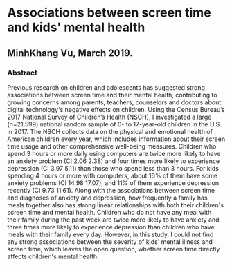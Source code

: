 # Associations between screen time and kids' mental health

## MinhKhang Vu, March 2019.

### Abstract
Previous research on children and adolescents has suggested strong associations between screen time and their mental health, contributing to growing concerns among parents, teachers, counselors and doctors about digital technology's negative effects on children. Using the Census Bureau’s 2017 National Survey of Children’s Health (NSCH), I investigated a large (n=21,599) national random sample of 0- to 17-year-old children in the U.S. in 2017. The NSCH collects data on the physical and emotional health of American children every year, which includes information about their screen time usage and other comprehensive well-being measures. Children who spend 3 hours or more daily using computers are twice more likely to have an anxiety problem (CI 2.06 2.38) and four times more likely to experience depression (CI 3.97 5.11) than those who spend less than 3 hours. For kids spending 4 hours or more with computers, about 16% of them have some anxiety problems (CI 14.98 17.07), and 11% of them experience depression recently (CI 9.73 11.61). Along with the associations between screen time and diagnoses of anxiety and depression, how frequently a family has meals together also has strong linear relationships with both their children's screen time and mental health. Children who do not have any meal with their family during the past week are twice more likely to have anxiety and three times more likely to experience depression than children who have meals with their family every day. However, in this study, I could not find any strong associations between the severity of kids' mental illness and screen time, which leaves the open question, whether screen time directly affects children's mental health.
